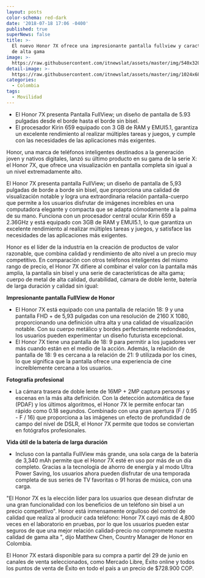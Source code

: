 ```yaml
---
layout: posts
color-schema: red-dark
date: '2018-07-18 17:06 -0400'
published: true
superNews: false
title: >-
  El nuevo Honor 7X ofrece una impresionante pantalla fullview y características
  de alta gama
image: >-
  https://raw.githubusercontent.com/itnewslat/assets/master/img/540x320/Honor-7x-p.jpg
detail-image: >-
  https://raw.githubusercontent.com/itnewslat/assets/master/img/1024x680/Honor-7x-g.jpg
categories:
  - Colombia
tags:
  - Movilidad
---
```

- El Honor 7X presenta Pantalla FullView; un diseño de pantalla de 5.93 pulgadas desde el borde hasta el borde sin bisel.
- El procesador Kirin 659 equipado con 3 GB de RAM y EMUI5.1, garantiza un excelente rendimiento al realizar múltiples tareas y juegos, y cumple con las necesidades de las aplicaciones más exigentes.

Honor, una marca de teléfonos inteligentes destinados a la generación joven y nativos digitales, lanzó su último producto en su gama de la serie X: el Honor 7X, que ofrece una visualización en pantalla completa sin igual a un nivel extremadamente alto.

El Honor 7X presenta pantalla FullView; un diseño de pantalla de 5,93 pulgadas de borde a borde sin bisel, que proporciona una calidad de visualización notable y logra una extraordinaria relación pantalla-cuerpo que permite a los usuarios disfrutar de imágenes increíbles en una computadora elegante y compacta que se adapta cómodamente a la palma de su mano. Funciona con un procesador central ocular Kirin 659 a 2.36GHz y está equipado con 3GB de RAM y EMUI5.1, lo que garantiza un excelente rendimiento al realizar múltiples tareas y juegos, y satisface las necesidades de las aplicaciones más exigentes.

Honor es el líder de la industria en la creación de productos de valor razonable, que combina calidad y rendimiento de alto nivel a un precio muy competitivo. En comparación con otros teléfonos inteligentes del mismo rango de precio, el Honor 7X difiere al combinar el valor con la pantalla más amplia, la pantalla sin bisel y una serie de características de alta gama; cuerpo de metal de alta calidad, durabilidad, cámara de doble lente, batería de larga duración y calidad sin igual:

**Impresionante pantalla FullView de Honor**

- El Honor 7X está equipado con una pantalla de relación 18: 9 y una pantalla FHD + de 5,93 pulgadas con una resolución de 2160 X 1080, proporcionando una definición ultra alta y una calidad de visualización notable. Con su cuerpo metálico y bordes perfectamente redondeados, los usuarios pueden experimentar un diseño futurista excepcional.
- El Honor 7X tiene una pantalla de 18: 9 para permitir a los jugadores ver más cuando están en el medio de la acción. Además, la relación de pantalla de 18: 9 es cercana a la relación de 21: 9 utilizada por los cines, lo que significa que la pantalla ofrece una experiencia de cine increíblemente cercana a los usuarios.

**Fotografía profesional**

- La cámara trasera de doble lente de 16MP + 2MP captura personas y escenas en la más alta definición. Con la detección automática de fase (PDAF) y los últimos algoritmos, el Honor 7X le permite enfocar tan rápido como 0.18 segundos. Combinado con una gran apertura (F / 0.95 - F / 16) que proporciona a las imágenes un efecto de profundidad de campo del nivel de DSLR, el Honor 7X permite que todos se conviertan en fotógrafos profesionales.

**Vida útil de la batería de larga duración**

- Incluso con la pantalla FullView más grande, una sola carga de la batería de 3,340 mAh permite que el Honor 7X esté en uso por más de un día completo. Gracias a la tecnología de ahorro de energía y al modo Ultra Power Saving, los usuarios ahora pueden disfrutar de una temporada completa de sus series de TV favoritas o 91 horas de música, con una carga.

"El Honor 7X es la elección líder para los usuarios que desean disfrutar de una gran funcionalidad con los beneficios de un teléfono sin bisel a un precio competitivo". Honor está inmensamente orgulloso del control de calidad que realiza al producir cada teléfono: Honor 7X cayó más de 4,800 veces en el laboratorio en pruebas, por lo que los usuarios pueden estar seguros de que una mejor relación calidad-precio no compromete nuestra calidad de gama alta ", dijo Matthew Chen, Country Manager de Honor en Colombia.

El Honor 7X estará disponible para su compra a partir del 29 de junio en canales de venta seleccionados, como Mercado Libre, Éxito online y todos los puntos de venta de Éxito en todo el país a un precio de $728.900 COP.
